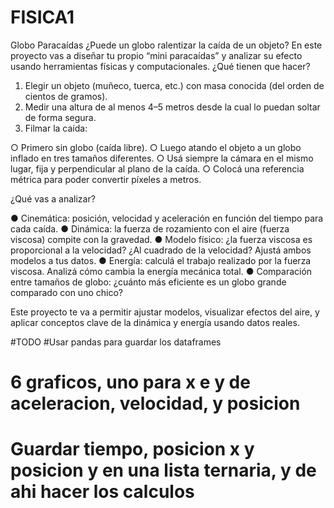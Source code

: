 # FISICA1

Globo Paracaídas
¿Puede un globo ralentizar la caída de un objeto? En este proyecto vas a diseñar tu propio
“mini paracaídas” y analizar su efecto usando herramientas físicas y computacionales.
¿Qué tienen que hacer?

1. Elegir un objeto (muñeco, tuerca, etc.) con masa conocida (del orden de cientos de
   gramos).
2. Medir una altura de al menos 4–5 metros desde la cual lo puedan soltar de forma
   segura.
3. Filmar la caída:

○ Primero sin globo (caída libre).
○ Luego atando el objeto a un globo inflado en tres tamaños diferentes.
○ Usá siempre la cámara en el mismo lugar, fija y perpendicular al plano de la
caída.
○ Colocá una referencia métrica para poder convertir píxeles a metros.

¿Qué vas a analizar?

● Cinemática: posición, velocidad y aceleración en función del tiempo para cada caída.
● Dinámica: la fuerza de rozamiento con el aire (fuerza viscosa) compite con la
gravedad.
● Modelo físico: ¿la fuerza viscosa es proporcional a la velocidad? ¿Al cuadrado de la
velocidad? Ajustá ambos modelos a tus datos.
● Energía: calculá el trabajo realizado por la fuerza viscosa. Analizá cómo cambia la
energía mecánica total.
● Comparación entre tamaños de globo: ¿cuánto más eficiente es un globo grande
comparado con uno chico?

Este proyecto te va a permitir ajustar modelos, visualizar efectos del aire, y aplicar
conceptos clave de la dinámica y energía usando datos reales.

#TODO
#Usar pandas para guardar los dataframes

# 6 graficos, uno para x e y de aceleracion, velocidad, y posicion

# Guardar tiempo, posicion x y posicion y en una lista ternaria, y de ahi hacer los calculos
